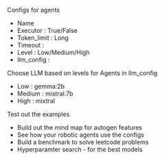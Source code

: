 Configs for agents

- Name
- Executor : True/False
- Token_limit : Long
- Timeout : 
- Level : Low/Medium/High
- llm_config : 

Choose LLM based on levels for Agents in llm_config
- Low : gemma:2b
- Medium : mistral:7b
- High : mixtral 

Test out the examples
 - Build out the mind map for autogen features
 - See how your robotic agents use the configs
 - Build a benchmark to solve leetcode problems
 - Hyperparamter search - for the best models

